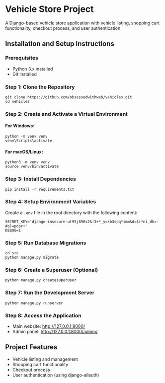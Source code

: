 # Vehicle Store Project

A Django-based vehicle store application with vehicle listing, shopping cart functionality, checkout process, and user authentication.

## Installation and Setup Instructions

### Prerequisites
- Python 3.x installed
- Git installed

### Step 1: Clone the Repository
```
git clone https://github.com/obsessedwithweb/vehicles.git
cd vehicles
```

### Step 2: Create and Activate a Virtual Environment
#### For Windows:
```
python -m venv venv
venv\Scripts\activate
```

#### For macOS/Linux:
```
python3 -m venv venv
source venv/bin/activate
```

### Step 3: Install Dependencies
```
pip install -r requirements.txt
```

### Step 4: Setup Environment Variables
Create a `.env` file in the root directory with the following content:
```
SECRET_KEY='django-insecure-ut95j890s2&!3+*_y=kb3spq*imm&d=$i*ni_db=-#o)=pdpr+'
DEBUG=1
```

### Step 5: Run Database Migrations
```
cd src
python manage.py migrate
```

### Step 6: Create a Superuser (Optional)
```
python manage.py createsuperuser
```

### Step 7: Run the Development Server
```
python manage.py runserver
```

### Step 8: Access the Application
- Main website: http://127.0.0.1:8000/
- Admin panel: http://127.0.0.1:8000/admin/

## Project Features
- Vehicle listing and management
- Shopping cart functionality
- Checkout process
- User authentication (using django-allauth)
